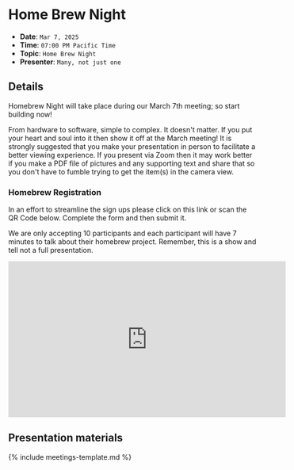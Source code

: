 # Home Brew Night

* **Date**: `Mar 7, 2025`
* **Time**: `07:00 PM Pacific Time`
* **Topic**: `Home Brew Night`
* **Presenter**: `Many, not just one`

## Details

Homebrew Night will take place during our March 7th meeting; so start building now!

From hardware to software, simple to complex. It doesn't matter. If you put your heart and soul into it then show it off at the March meeting! It is strongly suggested that you make your presentation in person to facilitate a better viewing experience. If you present via Zoom then it may work better if you make a PDF file of pictures and any supporting text and share that so you don't have to fumble trying to get the item(s) in the camera view.

### Homebrew Registration

In an effort to streamline the sign ups please click on this link
or scan the QR Code below.
Complete the form and then submit it.

We are only accepting 10 participants and each participant will have 7 minutes to talk about their homebrew project.  Remember, this is a show and tell not a full presentation.

<iframe width="560" height="315" src="https://www.youtube.com/embed/Hd4mbXGctFE?si=_LqeVr5pGW9HhP5l" title="YouTube video player" frameborder="0" allow="accelerometer; autoplay; clipboard-write; encrypted-media; gyroscope; picture-in-picture; web-share" referrerpolicy="strict-origin-when-cross-origin" allowfullscreen></iframe>

## Presentation materials


{% include meetings-template.md %}

